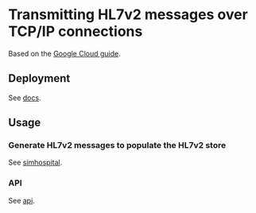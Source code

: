 # Transmitting HL7v2 messages over TCP/IP connections

Based on the [Google Cloud guide](https://cloud.google.com/healthcare-api/docs/how-tos/mllp-adapter).

## Deployment

See [docs](./docs/deployment).

## Usage

### Generate HL7v2 messages to populate the HL7v2 store

See [simhospital](./simhospital/).

### API

See [api](./api/).

